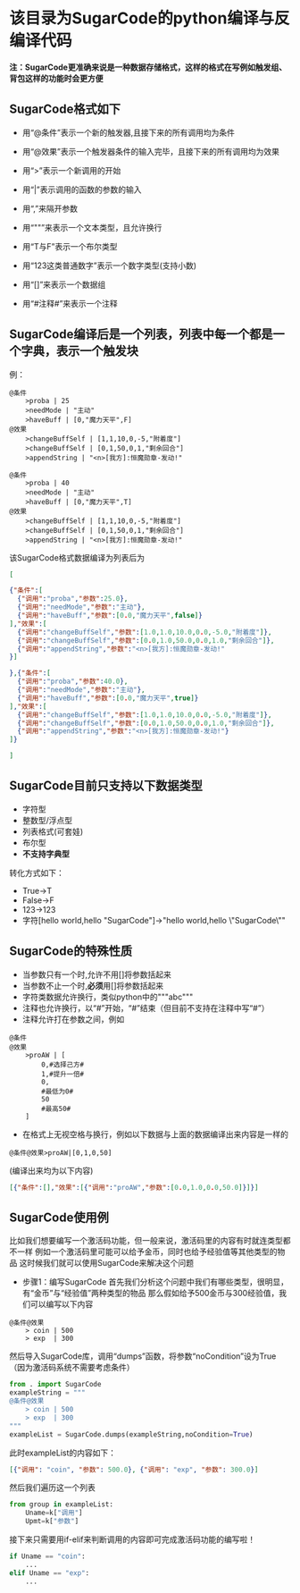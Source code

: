 # 该目录为SugarCode的python编译与反编译代码

**注：SugarCode更准确来说是一种数据存储格式，这样的格式在写例如触发组、背包这样的功能时会更方便**

## SugarCode格式如下

* 用“@条件”表示一个新的触发器,且接下来的所有调用均为条件 

* 用“@效果”表示一个触发器条件的输入完毕，且接下来的所有调用均为效果

*  用“>”表示一个新调用的开始

*  用“|”表示调用的函数的参数的输入

*  用“,”来隔开参数

*  用“""”来表示一个文本类型，且允许换行

*  用“T与F”表示一个布尔类型

*  用“123这类普通数字”表示一个数字类型(支持小数)

*  用“[]”来表示一个数据组

*  用“#注释#”来表示一个注释

## SugarCode编译后是一个列表，列表中每一个都是一个字典，表示一个触发块
例：
```例子.sgc
@条件
    >proba | 25
    >needMode | "主动"
    >haveBuff | [0,"魔力天平",F]
@效果
    >changeBuffSelf | [1,1,10,0,-5,"附着度"]
    >changeBuffSelf | [0,1,50,0,1,"剩余回合"]
    >appendString | "<n>[我方]:恒魔勋章-发动!"

@条件
    >proba | 40
    >needMode | "主动"
    >haveBuff | [0,"魔力天平",T]
@效果
    >changeBuffSelf | [1,1,10,0,-5,"附着度"]
    >changeBuffSelf | [0,1,50,0,1,"剩余回合"]
    >appendString | "<n>[我方]:恒魔勋章-发动!"
```
该SugarCode格式数据编译为列表后为
```例子.json
[

{"条件":[
  {"调用":"proba","参数":25.0},
  {"调用":"needMode","参数":"主动"},
  {"调用":"haveBuff","参数":[0.0,"魔力天平",false]}
],"效果":[
  {"调用":"changeBuffSelf","参数":[1.0,1.0,10.0,0.0,-5.0,"附着度"]},
  {"调用":"changeBuffSelf","参数":[0.0,1.0,50.0,0.0,1.0,"剩余回合"]},
  {"调用":"appendString","参数":"<n>[我方]:恒魔勋章-发动!"
}]

},{"条件":[
  {"调用":"proba","参数":40.0},
  {"调用":"needMode","参数":"主动"},
  {"调用":"haveBuff","参数":[0.0,"魔力天平",true]}
],"效果":[
  {"调用":"changeBuffSelf","参数":[1.0,1.0,10.0,0.0,-5.0,"附着度"]},
  {"调用":"changeBuffSelf","参数":[0.0,1.0,50.0,0.0,1.0,"剩余回合"]},
  {"调用":"appendString","参数":"<n>[我方]:恒魔勋章-发动!"}
]}

]
```
## SugarCode目前只支持以下数据类型
* 字符型
* 整数型/浮点型
* 列表格式(可套娃)
* 布尔型
* **不支持字典型**

转化方式如下：
* True->T
* False->F
* 123->123
* 字符[hello world,hello "SugarCode"]->"hello world,hello \\\"SugarCode\\\""

## SugarCode的特殊性质
* 当参数只有一个时,允许不用[]将参数括起来
* 当参数不止一个时,**必须**用[]将参数括起来
* 字符类数据允许换行，类似python中的"""abc"""
* 注释也允许换行，以“#”开始，“#”结束（但目前不支持在注释中写“#”）
* 注释允许打在参数之间，例如
```
@条件
@效果
    >proAW | [
        0,#选择己方#
        1,#提升一倍#
        0,
        #最低为0#
        50
        #最高50#
    ]
```
* 在格式上无视空格与换行，例如以下数据与上面的数据编译出来内容是一样的
```
@条件@效果>proAW|[0,1,0,50]
```
(编译出来均为以下内容)
```json
[{"条件":[],"效果":[{"调用":"proAW","参数":[0.0,1.0,0.0,50.0]}]}]
```

## SugarCode使用例
比如我们想要编写一个激活码功能，但一般来说，激活码里的内容有时就连类型都不一样
例如一个激活码里可能可以给予金币，同时也给予经验值等其他类型的物品
这时候我们就可以使用SugarCode来解决这个问题
* 步骤1：编写SugarCode
首先我们分析这个问题中我们有哪些类型，很明显，有“金币”与“经验值”两种类型的物品
那么假如给予500金币与300经验值，我们可以编写以下内容
```实例.sgc
@条件@效果
    > coin | 500
    > exp  | 300
```
然后导入SugarCode库，调用“dumps”函数，将参数“noCondition”设为True（因为激活码系统不需要考虑条件）
```python
from . import SugarCode
exampleString = """
@条件@效果
    > coin | 500
    > exp  | 300
"""
exampleList = SugarCode.dumps(exampleString,noCondition=True)
```
此时exampleList的内容如下：
```json
[{"调用": "coin", "参数": 500.0}, {"调用": "exp", "参数": 300.0}]
```
然后我们遍历这一个列表
```python
from group in exampleList:
    Uname=k["调用"]
    Upmt=k["参数"]      
```
接下来只需要用if-elif来判断调用的内容即可完成激活码功能的编写啦！
```python
if Uname == "coin":
    ...
elif Uname == "exp":
    ...
```
